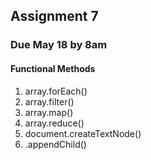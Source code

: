 ## Assignment 7
### Due May 18 by 8am

#### Functional Methods
1. array.forEach()
2. array.filter()
3. array.map()
4. array.reduce()
5. document.createTextNode()
6. .appendChild()
